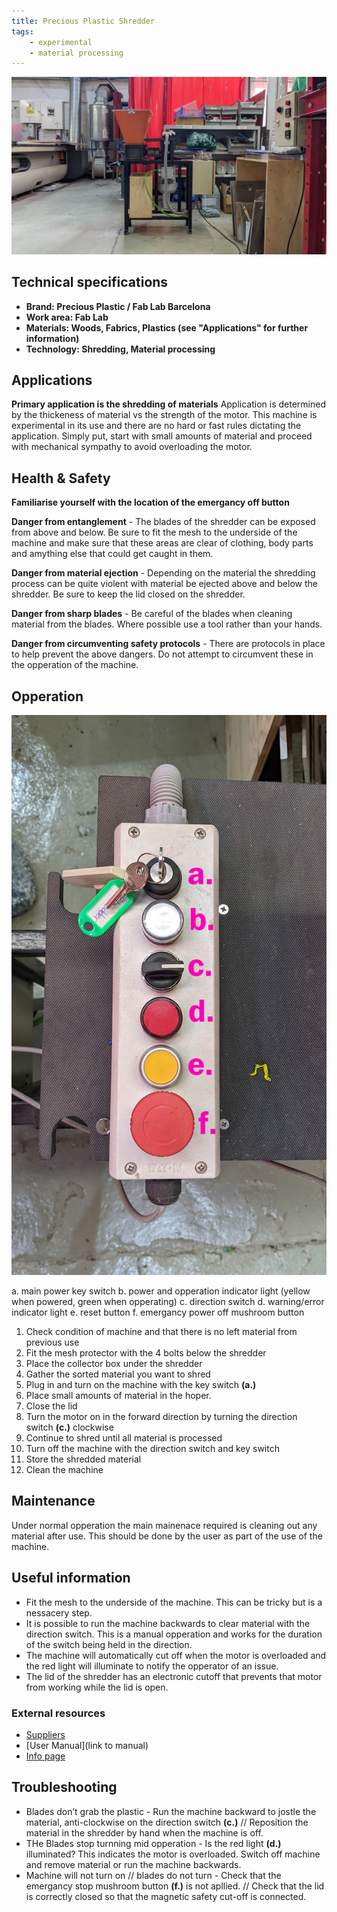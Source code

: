 ```yaml
---
title: Precious Plastic Shredder
tags: 
    - experimental
    - material processing
---
```


![](../../assets/shredder-01.jpg)

## Technical specifications

- **Brand: Precious Plastic / Fab Lab Barcelona** 
- **Work area: Fab Lab** 
- **Materials: Woods, Fabrics, Plastics (see "Applications" for further information)**
- **Technology: Shredding, Material processing**

## Applications

**Primary application is the shredding of materials**
Application is determined by the thickeness of material vs the strength of the motor. This machine is experimental in its use and there are no hard or fast rules dictating the application. Simply put, start with small amounts of material and proceed with mechanical sympathy to avoid overloading the motor.

## Health & Safety

**Familiarise yourself with the location of the emergancy off button**

**Danger from entanglement** - The blades of the shredder can be exposed from above and below. Be sure to fit the mesh to the underside of the machine and make sure that these areas are clear of clothing, body parts and amything else that could get caught in them. 

**Danger from material ejection** - Depending on the material the shredding process can be quite violent with material be ejected above and below the shredder. Be sure to keep the lid closed on the shredder.

**Danger from sharp blades** - Be careful of the blades when cleaning material from the blades. Where possible use a tool rather than your hands.

**Danger from circumventing safety protocols** - There are protocols in place to help prevent the above dangers. Do not attempt to circumvent these in the opperation of the machine.

## Opperation

![](../../assets/shredder-controls-01.jpg)

a. main power key switch
b. power and opperation indicator light (yellow when powered, green when opperating) 
c. direction switch
d. warning/error indicator light
e. reset button
f. emergancy power off mushroom button

1. Check condition of machine and that there is no left material from previous use
2. Fit the mesh protector with the 4 bolts below the shredder
3. Place the collector box under the shredder
4. Gather the sorted material you want to shred
5. Plug in and turn on the machine with the key switch **(a.)**
6. Place small amounts of material in the hoper.
7. Close the lid
8. Turn the motor on in the forward direction by turning the direction switch **(c.)** clockwise
9. Continue to shred until all material is processed
10. Turn off the machine with the direction switch and key switch
11. Store the shredded material
12. Clean the machine

## Maintenance

Under normal opperation the main mainenace required is cleaning out any material after use. This should be done by the user as part of the use of the machine. 

## Useful information

 - Fit the mesh to the underside of the machine. This can be tricky but is a nessacery step. 
 - It is possible to run the machine backwards to clear material with the direction switch. This is a manual opperation and works for the duration of the switch being held in the direction.
 - The machine will automatically cut off when the motor is overloaded and the red light will illuminate to notify the opperator of an issue. 
 - The lid of the shredder has an electronic cutoff that prevents that motor from working while the lid is open. 

### External resources

  - [Suppliers](https://community.preciousplastic.com/academy/build/shredder)
  - [User Manual](link to manual)
  - [Info page](https://community.preciousplastic.com/academy/build/shredder)

## Troubleshooting

- Blades don’t grab the plastic - Run the machine backward to jostle the material, anti-clockwise on the direction switch **(c.)** // Reposition the material in the shredder by hand when the machine is off.  
- THe Blades stop turnning mid opperation - Is the red light **(d.)** illuminated? This indicates the motor is overloaded. Switch off machine and remove material or run the machine backwards.
- Machine will not turn on // blades do not turn - Check that the emergancy stop mushroom button **(f.)** is not apllied. // Check that the lid is correctly closed so that the magnetic safety cut-off is connected. 
